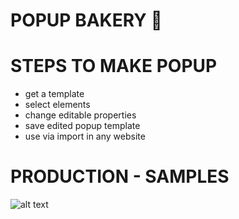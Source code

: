 # POPUP BAKERY :cake:



# STEPS TO MAKE POPUP

* get a template
* select elements
* change editable properties
* save edited popup template
* use via import in any website

# PRODUCTION - SAMPLES
![alt text](https://firebasestorage.googleapis.com/v0/b/fir-login-b2ff3.appspot.com/o/demo_popup_editor.png?alt=media&token=58f37f12-4b3e-4d2a-a91b-c76f1300feae)

